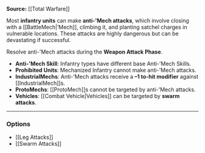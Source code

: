 **Source:** [[Total Warfare]]  

Most **infantry units** can make **anti-'Mech attacks**, which involve closing with a [[BattleMech|’Mech]], climbing it, and planting satchel charges in vulnerable locations. These attacks are highly dangerous but can be devastating if successful.  

Resolve anti-'Mech attacks during the **Weapon Attack Phase**.  
- **Anti-'Mech Skill**: Infantry types have different base Anti-'Mech Skills.  
- **Prohibited Units**: Mechanized Infantry cannot make anti-'Mech attacks.  
- **IndustrialMechs**: Anti-'Mech attacks receive a **–1 to-hit modifier** against [[IndustrialMech]]s.  
- **ProtoMechs**: [[ProtoMech]]s cannot be targeted by anti-'Mech attacks.  
- **Vehicles**: [[Combat Vehicle|Vehicles]] can be targeted by **swarm attacks**.  

---
### Options
- [[Leg Attacks]]
- [[Swarm Attacks]]
